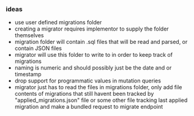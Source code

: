 ### ideas
- use user defined migrations folder
- creating a migrator requires implementor to supply the folder themselves
- migration folder will contain .sql files that will be read and parsed, or contain JSON files
- migrator will use this folder to write to in order to keep track of migrations
- naming is numeric and should possibly just be the date and or timestamp
- drop support for programmatic values in mutation queries
- migrator just has to read the files in migrations folder, only add file contents of migrations that still havent been tracked by "applied_migrations.json" file or some other file tracking last applied migration and make a bundled request to migrate endpoint

